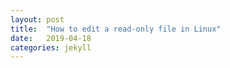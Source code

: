 ```yaml
---
layout: post
title:  "How to edit a read-only file in Linux"
date:   2019-04-18
categories: jekyll
---
```




